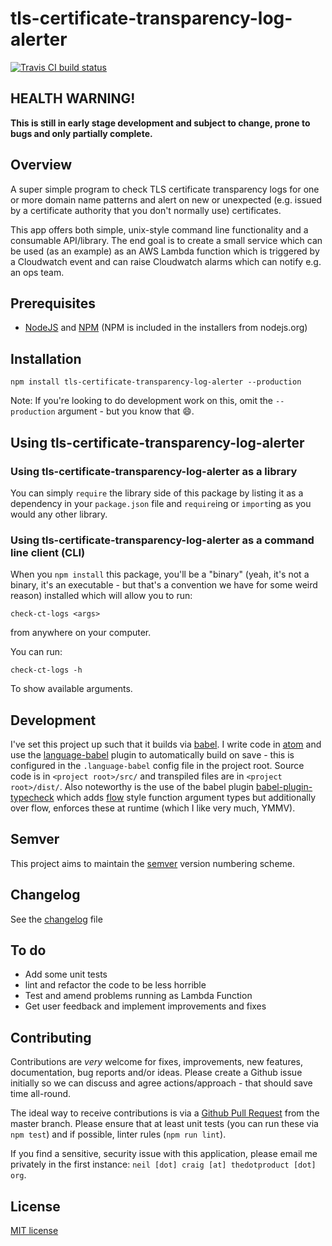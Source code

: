 # tls-certificate-transparency-log-alerter

[![Travis CI build status](https://travis-ci.org/gh-username/tls-certificate-transparency-log-alerter.svg)](https://travis-ci.org/neilstuartcraig/tls-certificate-transparency-log-alerter)

## HEALTH WARNING!
**This is still in early stage development and subject to change, prone to bugs and only partially complete.**

## Overview
A super simple program to check TLS certificate transparency logs for one or more domain name patterns and alert on new or unexpected (e.g. issued by a certificate authority that you don't normally use) certificates.

This app offers both simple, unix-style command line functionality and a consumable API/library. The end goal is to create a small service which can be used (as an example) as an AWS Lambda function which is triggered by a Cloudwatch event and can raise Cloudwatch alarms which can notify e.g. an ops team.


## Prerequisites

* [NodeJS](https://nodejs.org/) and [NPM](https://www.npmjs.com/) (NPM is included in the installers from nodejs.org)


## Installation
```
npm install tls-certificate-transparency-log-alerter --production
```

Note: If you're looking to do development work on this, omit the `--production` argument - but you know that :smile:.

## Using tls-certificate-transparency-log-alerter

### Using tls-certificate-transparency-log-alerter as a library
You can simply `require` the library side of this package by listing it as a dependency in your `package.json` file and `require`ing or `import`ing as you would any other library.

### Using tls-certificate-transparency-log-alerter as a command line client (CLI)
When you `npm install` this package, you'll be a "binary" (yeah, it's not a binary, it's an executable - but that's a convention we have for some weird reason) installed which will allow you to run:

```
check-ct-logs <args>
```

from anywhere on your computer.

You can run:

```
check-ct-logs -h
```

To show available arguments.


## Development
I've set this project up such that it builds via [babel](https://babeljs.io/). I write code in [atom](https://atom.io/) and use the [language-babel](https://atom.io/packages/language-babel) plugin to automatically build on save - this is configured in the `.language-babel` config file in the project root. Source code is in `<project root>/src/` and transpiled files are in `<project root>/dist/`. Also noteworthy is the use of the babel plugin [babel-plugin-typecheck](https://github.com/codemix/babel-plugin-typecheck) which adds [flow](https://flowtype.org/) style function argument types but additionally over flow, enforces these at runtime (which I like very much, YMMV).

## Semver
This project aims to maintain the [semver](http://semver.org/) version numbering scheme.


## Changelog
See the [changelog](./changelog.md) file


## To do
* Add some unit tests
* lint and refactor the code to be less horrible
* Test and amend problems running as Lambda Function
* Get user feedback and implement improvements and fixes


## Contributing
Contributions are *very* welcome for fixes, improvements, new features, documentation, bug reports and/or ideas. Please create a Github issue initially so we can discuss and agree actions/approach - that should save time all-round.

The ideal way to receive contributions is via a [Github Pull Request](https://help.github.com/articles/using-pull-requests/) from the master branch. Please ensure that at least unit tests (you can run these via `npm test`) and if possible, linter rules (`npm run lint`).

If you find a sensitive, security issue with this application, please email me privately in the first instance: `neil [dot] craig [at] thedotproduct [dot] org`.


## License
[MIT license](./license.md)
